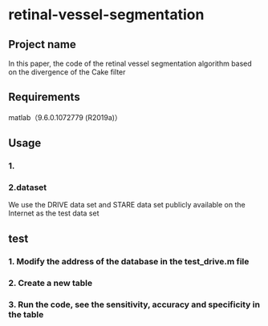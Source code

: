 # retinal-vessel-segmentation

## Project name

In this paper, the code of the retinal vessel segmentation algorithm based on the divergence of the Cake filter

## Requirements

matlab（9.6.0.1072779 (R2019a)）

## Usage

### 1.
### 2.dataset

 We use the DRIVE data set and STARE data set publicly available on the Internet as the test data set
 
## test

### 1. Modify the address of the database in the test_drive.m file
### 2. Create a new table
### 3. Run the code, see the sensitivity, accuracy and specificity in the table
